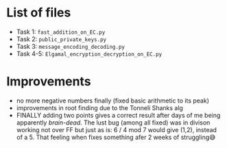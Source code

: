 # List of files
- Task 1: `fast_addition_on_EC.py`
- Task 2: `public_private_keys.py`
- Task 3: `message_encoding_decoding.py`
- Task 4-5: `Elgamal_encryption_decryption_on_EC.py`

# Improvements
- no more negative numbers finally (fixed basic arithmetic to its peak)
- improvements in root finding due to the Tonneli Shanks alg
- FINALLY adding two points gives a correct result after days of me being apparently *brain-dead*. 
The lust bug (among all fixed) was in divison working not over FF but just as is: 
6 / 4 mod 7 would give (1,2), instead of a 5. That feeling when fixes something afer 2 weeks of struggling😅